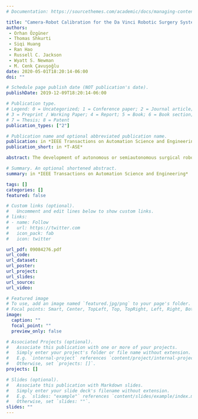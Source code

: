 ```yaml
---
# Documentation: https://sourcethemes.com/academic/docs/managing-content/

title: "Camera-Robot Calibration for the Da Vinci Robotic Surgery System"
authors:
 - Orhan Özgüner
 - Thomas Shkurti
 - Siqi Huang 
 - Ran Hao
 - Russell C. Jackson
 - Wyatt S. Newman
 - M. Cenk Çavuşoğlu
date: 2020-05-01T18:20:14-06:00
doi: ""

# Schedule page publish date (NOT publication's date).
publishDate: 2019-12-09T18:20:14-06:00

# Publication type.
# Legend: 0 = Uncategorized; 1 = Conference paper; 2 = Journal article;
# 3 = Preprint / Working Paper; 4 = Report; 5 = Book; 6 = Book section;
# 7 = Thesis; 8 = Patent
publication_types: ["2"]

# Publication name and optional abbreviated publication name.
publication: in *IEEE Transactions on Automation Science and Engineering*
publication_short: in *T-ASE*

abstract: The development of autonomous or semiautonomous surgical robots stands to improve the performance of existing teleoperated equipment but requires fine hand-eye calibration between the free-moving endoscopic camera and patient-side manipulator arms (PSMs). A novel method of solving this problem for the da Vinci robotic surgical system and kinematically similar systems is presented. First, a series of image-processing and optical-tracking operations are performed to compute the coordinate transformation between the endoscopic camera view frame and an optical-tracking marker permanently affixed to the camera body. Then, the kinematic properties of the PSM are exploited to compute the coordinate transformation between the kinematic base frame of the PSM and an optical marker permanently affixed thereto. Using these transformations, it is then possible to compute the spatial relationship between the PSM and the endoscopic camera using only one tracker snapshot of the two markers. The effectiveness of this calibration is demonstrated by successfully guiding the PSM end-effector to points of interest identified through the camera. Additional tests on a surgical task, namely, grasping a surgical needle, are also performed to validate the proposed method. The resulting visually guided robot positioning accuracy is better than the earlier hand-eye calibration results reported in the literature for the da Vinci system while supporting the intraoperative update of the calibration and requiring only devices that are already commonly used in the surgical environment.

# Summary. An optional shortened abstract.
summary: in *IEEE Transactions on Automation Science and Engineering*

tags: []
categories: []
featured: false

# Custom links (optional).
#   Uncomment and edit lines below to show custom links.
# links:
# - name: Follow
#   url: https://twitter.com
#   icon_pack: fab
#   icon: twitter

url_pdf: 09084276.pdf
url_code:
url_dataset:
url_poster:
url_project:
url_slides:
url_source:
url_video:

# Featured image
# To use, add an image named `featured.jpg/png` to your page's folder. 
# Focal points: Smart, Center, TopLeft, Top, TopRight, Left, Right, BottomLeft, Bottom, BottomRight.
image:
  caption: ""
  focal_point: ""
  preview_only: false

# Associated Projects (optional).
#   Associate this publication with one or more of your projects.
#   Simply enter your project's folder or file name without extension.
#   E.g. `internal-project` references `content/project/internal-project/index.md`.
#   Otherwise, set `projects: []`.
projects: []

# Slides (optional).
#   Associate this publication with Markdown slides.
#   Simply enter your slide deck's filename without extension.
#   E.g. `slides: "example"` references `content/slides/example/index.md`.
#   Otherwise, set `slides: ""`.
slides: ""
---
```

